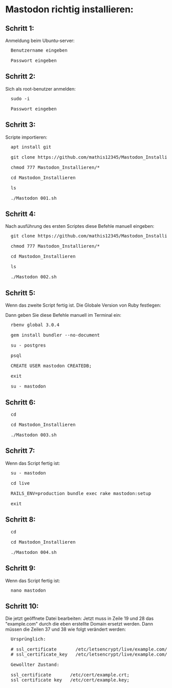 # Mastodon richtig installieren:

## Schritt 1:
Anmeldung beim Ubuntu-server:

<Pre>
  Benutzername eingeben
  
  Passwort eingeben
</Pre>

## Schritt 2:
Sich als root-benutzer anmelden:

<Pre>
  sudo -i
  
  Passwort eingeben
</Pre>

## Schritt 3:
Scripte importieren:

<Pre>
  apt install git
  
  git clone https://github.com/mathis12345/Mastodon_Installieren
  
  chmod 777 Mastodon_Installieren/*
  
  cd Mastodon_Installieren
  
  ls
  
  ./Mastodon_001.sh
</pre>

## Schritt 4:
Nach ausführung des ersten Scriptes diese Befehle manuell eingeben:

<Pre>
  git clone https://github.com/mathis12345/Mastodon_Installieren
  
  chmod 777 Mastodon_Installieren/*
  
  cd Mastodon_Installieren
  
  ls
  
  ./Mastodon_002.sh
</Pre>

## Schritt 5:
Wenn das zweite Script fertig ist.
Die Globale Version von Ruby festlegen:

Dann geben Sie diese Befehle manuell im Terminal ein:

<Pre>
  rbenv global 3.0.4
  
  gem install bundler --no-document
  
  su - postgres
  
  psql
  
  CREATE USER mastodon CREATEDB;
  
  exit
  
  su - mastodon
</pre>

## Schritt 6:

<Pre>
  cd
  
  cd Mastodon_Installieren
  
  ./Mastodon_003.sh
</Pre>

## Schritt 7:
Wenn das Script fertig ist:

<Pre>
  su - mastodon

  cd live

  RAILS_ENV=production bundle exec rake mastodon:setup
  
  exit
</pre>

## Schritt 8:
<Pre>
  cd
  
  cd Mastodon_Installieren
  
  ./Mastodon_004.sh
</pre>

## Schritt 9:
Wenn das Script fertig ist:

<Pre>
  nano mastodon
</pre>

## Schritt 10:
Die jetzt geöffnete Datei bearbeiten:
Jetzt muss in Zeile 19 und 28 das "example.com" durch die eben erstellte Domain ersetzt werden.
Dann müssen die Zeilen 37 und 38 wie folgt verändert werden:

<Pre>
  Ursprünglich:
  
  # ssl_certificate       /etc/letsencrypt/live/example.com/fullchain.pem;
  # ssl_certificate_key   /etc/letsencrypt/live/example.com/privkey.pem;
  
  Gewollter Zustand:
  
  ssl_certificate       /etc/cert/example.crt;
  ssl_certificate_key   /etc/cert/example.key;
</Pre>
